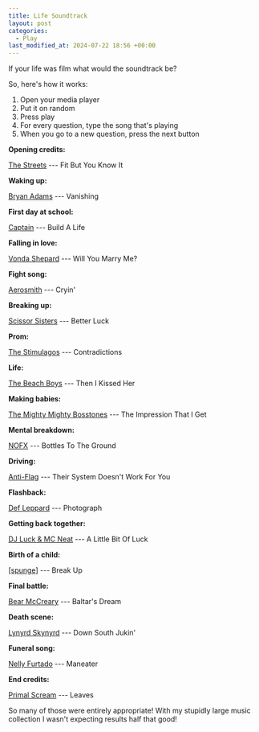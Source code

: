 ```yaml
---
title: Life Soundtrack
layout: post
categories:
  - Play
last_modified_at: 2024-07-22 18:56 +00:00
---
```

If your life was film what would the soundtrack be?

So, here's how it works:

  1. Open your media player
  2. Put it on random
  3. Press play
  4. For every question, type the song that's playing
  5. When you go to a new question, press the next button

**Opening credits:**

[The Streets](https://www.thestreets.co.uk/) --- Fit But You Know It

**Waking up:**

[Bryan Adams](https://en.wikipedia.org/wiki/Bryan_Adams) --- Vanishing

**First day at school:**

[Captain](https://en.wikipedia.org/wiki/Captain_(band)) --- Build A Life

**Falling in love:**

[Vonda Shepard](https://www.vondashepard.com/) --- Will You Marry Me?

**Fight song:**

[Aerosmith](https://www.aerosmith.com/) --- Cryin'

**Breaking up:**

[Scissor Sisters](https://www.scissorsisters.com/) --- Better Luck

**Prom:**

[The Stimulagos](https://www.cylist.com/List/405882039/the-stimulagos-put-my-finger-on-it-cd-track-listing) --- Contradictions

**Life:**

[The Beach Boys](https://thebeachboys.com/) --- Then I Kissed Her

**Making babies:**

[The Mighty Mighty Bosstones](https://www.bosstonesmusic.com/) --- The Impression That I Get

**Mental breakdown:**

[NOFX](https://www.nofx.org/) --- Bottles To The Ground

**Driving:**

[Anti-Flag](https://en.wikipedia.org/wiki/Anti-Flag) --- Their System Doesn't Work For You

**Flashback:**

[Def Leppard](https://defleppard.com/) --- Photograph

**Getting back together:**

[DJ Luck & MC Neat](https://www.djluckandmcneat.com/) --- A Little Bit Of Luck

**Birth of a child:**

[[spunge]](https://spunge.co.uk/) --- Break Up

**Final battle:**

[Bear McCreary](https://bearmccreary.com/) --- Baltar's Dream

**Death scene:**

[Lynyrd Skynyrd](https://lynyrdskynyrd.com/) --- Down South Jukin'

**Funeral song:**

[Nelly Furtado](https://www.nellyfurtado.com/) --- Maneater

**End credits:**

[Primal Scream](https://www.primalscream.net/) --- Leaves

So many of those were entirely appropriate! With my stupidly large music collection I wasn't expecting results half that good!
